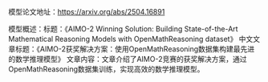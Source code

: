 模型论文地址：https://arxiv.org/abs/2504.16891

模型概述：标题：《AIMO-2 Winning Solution: Building State-of-the-Art Mathematical Reasoning Models with OpenMathReasoning dataset》
中文文章标题：《AIMO-2获奖解决方案：使用OpenMathReasoning数据集构建最先进的数学推理模型》
文章内容：文章介绍了AIMO-2竞赛的获奖解决方案，通过OpenMathReasoning数据集训练，实现高效的数学推理模型。

